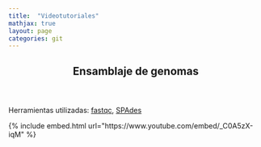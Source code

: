 ```yaml
---
title:  "Videotutoriales"
mathjax: true
layout: page
categories: git
---
```

<html>
<article>
  <header><h1> Ensamblaje de genomas </h1></header>
  <p align="justify">Herramientas utilizadas: <a href="https://www.bioinformatics.babraham.ac.uk/projects/fastqc/">fastqc</a>, <a href="https://github.com/ablab/spades">SPAdes</a></p>
</article>
</html>
{% include embed.html url="https://www.youtube.com/embed/_C0A5zX-iqM" %}
